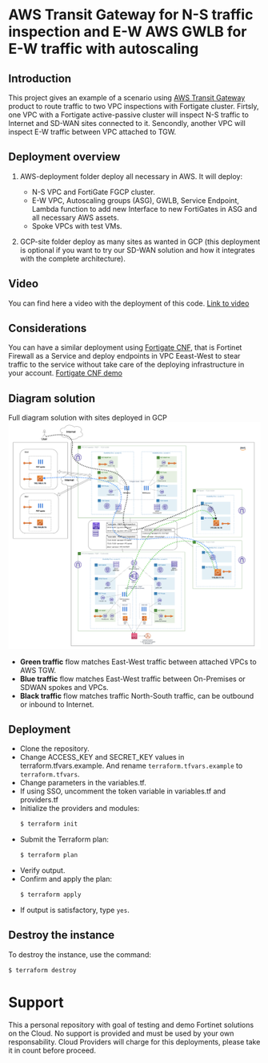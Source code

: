 # AWS Transit Gateway for N-S traffic inspection and E-W AWS GWLB for E-W traffic with autoscaling
## Introduction
This project gives an example of a scenario using [AWS Transit Gateway](https://aws.amazon.com/transit-gateway/) product to route traffic to two VPC inspections with Fortigate cluster. Firtsly, one VPC with a Fortigate active-passive cluster will inspect N-S traffic to Internet and SD-WAN sites connected to it. Sencondly, another VPC will inspect E-W traffic between VPC attached to TGW. 

## Deployment overview 

1. AWS-deployment folder deploy all necessary in AWS. It will deploy:
   - N-S VPC and FortiGate FGCP cluster.
   - E-W VPC, Autoscaling groups (ASG), GWLB, Service Endpoint, Lambda function to add new Interface to new FortiGates in ASG and all necessary AWS assets. 
   - Spoke VPCs with test VMs.

2. GCP-site folder deploy as many sites as wanted in GCP (this deployment is optional if you want to try our SD-WAN solution and how it integrates with the complete architecture).

## Video
You can find here a video with the deployment of this code. [Link to video](https://youtu.be/5T8BDYwmVUs)

## Considerations
You can have a similar deployment using [Fortigate CNF](https://www.fortinet.com/lat/products/public-cloud-security/cloud-native-firewall), that is Fortinet Firewall as a Service and deploy endpoints in VPC Eeast-West to stear traffic to the service without take care of the deploying infrastructure in your account. 
[Fortigate CNF demo](https://github.com/jmvigueras/experts_demos/tree/main/XP2023/AWS_TGW_FortigateCNF)


## Diagram solution

Full diagram solution with sites deployed in GCP
![FortiGate reference architecture overview](images/image0.png)

* **Green traffic** flow matches East-West traffic between attached VPCs to AWS TGW. 
* **Blue traffic** flow matches East-West traffic between On-Premises or SDWAN spokes and VPCs. 
* **Black traffic** flow matches traffic North-South traffic, can be outbound or inbound to Internet. 

## Deployment
* Clone the repository.
* Change ACCESS_KEY and SECRET_KEY values in terraform.tfvars.example.  And rename `terraform.tfvars.example` to `terraform.tfvars`.
* Change parameters in the variables.tf.
* If using SSO, uncomment the token variable in variables.tf and providers.tf
* Initialize the providers and modules:
  ```sh
  $ terraform init
  ```
* Submit the Terraform plan:
  ```sh
  $ terraform plan
  ```
* Verify output.
* Confirm and apply the plan:
  ```sh
  $ terraform apply
  ```
* If output is satisfactory, type `yes`.


## Destroy the instance
To destroy the instance, use the command:
```sh
$ terraform destroy
```

# Support
This a personal repository with goal of testing and demo Fortinet solutions on the Cloud. No support is provided and must be used by your own responsability. Cloud Providers will charge for this deployments, please take it in count before proceed.